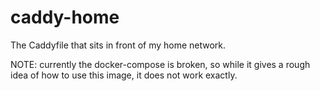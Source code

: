 # caddy-home

The Caddyfile that sits in front of my home network.

NOTE: currently the docker-compose is broken, so while it gives a rough idea of how to use this image, it does not work exactly.
